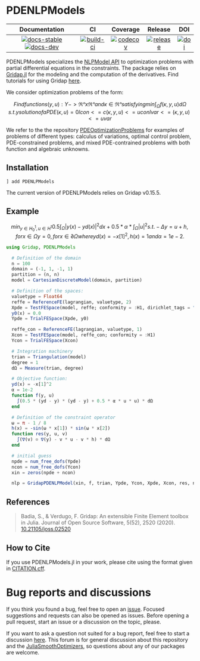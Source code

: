 # PDENLPModels

| **Documentation** | **CI** | **Coverage** | **Release** | **DOI** |
|:-----------------:|:------:|:------------:|:-----------:|:-------:|
| [![docs-stable][docs-stable-img]][docs-stable-url] [![docs-dev][docs-dev-img]][docs-dev-url] | [![build-ci][build-ci-img]][build-ci-url] | [![codecov][codecov-img]][codecov-url] | [![release][release-img]][release-url] | [![doi][doi-img]][doi-url] |

[docs-stable-img]: https://img.shields.io/badge/docs-stable-blue.svg
[docs-stable-url]: https://JuliaSmoothOptimizers.github.io/PDENLPModels.jl/stable
[docs-dev-img]: https://img.shields.io/badge/docs-dev-purple.svg
[docs-dev-url]: https://JuliaSmoothOptimizers.github.io/PDENLPModels.jl/dev
[build-ci-img]: https://github.com/JuliaSmoothOptimizers/PDENLPModels.jl/workflows/CI/badge.svg?branch=main
[build-ci-url]: https://github.com/JuliaSmoothOptimizers/PDENLPModels.jl/actions
[codecov-img]: https://codecov.io/gh/JuliaSmoothOptimizers/PDENLPModels.jl/branch/main/graph/badge.svg
[codecov-url]: https://codecov.io/gh/JuliaSmoothOptimizers/PDENLPModels.jl
[release-img]: https://img.shields.io/github/v/release/JuliaSmoothOptimizers/PDENLPModels.jl.svg?style=flat-square
[release-url]: https://github.com/JuliaSmoothOptimizers/PDENLPModels.jl/releases
[doi-img]: https://joss.theoj.org/papers/10.21105/joss.04736/status.svg
[doi-url]: https://doi.org/10.21105/joss.04736

PDENLPModels specializes the [NLPModel API](https://github.com/JuliaSmoothOptimizers/NLPModels.jl) to optimization problems with partial differential equations in the constraints. The package relies on [Gridap.jl](https://github.com/gridap/Gridap.jl) for the modeling and the computation of the derivatives. Find tutorials for using Gridap [here](https://github.com/gridap/Tutorials).

We consider optimization problems of the form:
```math
Find functions (y,u): Y -> ℜⁿ x ℜⁿ and κ ∈ ℜⁿ satisfying

min      ∫_Ω​ f(κ,y,u) dΩ​
s.t.     y solution of a PDE(κ,u)=0
         lcon <= c(κ,y,u) <= ucon
         lvar <= (κ,y,u)  <= uvar
```

We refer to the the repository [PDEOptimizationProblems](https://github.com/tmigot/PDEOptimizationProblems) for examples of problems of different types: calculus of variations, optimal control problem, PDE-constrained problems, and mixed PDE-contrained problems with both function and algebraic unknowns.

## Installation

```
] add PDENLPModels
```
The current version of PDENLPModels relies on Gridap v0.15.5.

## Example

```math
min_{y ∈ H^1_0,u ∈ H^1}   0.5 ∫_Ω​ |y(x) - yd(x)|^2dx + 0.5 * α * ∫_Ω​ |u|^2
 s.t.         -Δy = u + h,   for    x ∈  Ω
               y  = 0,       for    x ∈ ∂Ω
where yd(x) = -x[1]^2, h(x) = 1 and α = 1e-2.
```

```julia
using Gridap, PDENLPModels

  # Definition of the domain
  n = 100
  domain = (-1, 1, -1, 1)
  partition = (n, n)
  model = CartesianDiscreteModel(domain, partition)

  # Definition of the spaces:
  valuetype = Float64
  reffe = ReferenceFE(lagrangian, valuetype, 2)
  Xpde = TestFESpace(model, reffe; conformity = :H1, dirichlet_tags = "boundary")
  y0(x) = 0.0
  Ypde = TrialFESpace(Xpde, y0)

  reffe_con = ReferenceFE(lagrangian, valuetype, 1)
  Xcon = TestFESpace(model, reffe_con; conformity = :H1)
  Ycon = TrialFESpace(Xcon)

  # Integration machinery
  trian = Triangulation(model)
  degree = 1
  dΩ = Measure(trian, degree)

  # Objective function:
  yd(x) = -x[1]^2
  α = 1e-2
  function f(y, u)
    ∫(0.5 * (yd - y) * (yd - y) + 0.5 * α * u * u) * dΩ
  end

  # Definition of the constraint operator
  ω = π - 1 / 8
  h(x) = -sin(ω * x[1]) * sin(ω * x[2])
  function res(y, u, v)
    ∫(∇(v) ⊙ ∇(y) - v * u - v * h) * dΩ
  end

  # initial guess
  npde = num_free_dofs(Ypde)
  ncon = num_free_dofs(Ycon)
  xin = zeros(npde + ncon)

  nlp = GridapPDENLPModel(xin, f, trian, Ypde, Ycon, Xpde, Xcon, res, name = "Control elastic membrane")
```

## References

> Badia, S., & Verdugo, F.
> Gridap: An extensible Finite Element toolbox in Julia.
> Journal of Open Source Software, 5(52), 2520 (2020).
> [10.21105/joss.02520](https://doi.org/10.21105/joss.02520)

## How to Cite

If you use PDENLPModels.jl in your work, please cite using the format given in [CITATION.cff](https://github.com/JuliaSmoothOptimizers/PDENLPModels.jl/blob/main/CITATION.cff).

# Bug reports and discussions

If you think you found a bug, feel free to open an [issue](https://github.com/JuliaSmoothOptimizers/PDENLPModels.jl/issues).
Focused suggestions and requests can also be opened as issues. Before opening a pull request, start an issue or a discussion on the topic, please.

If you want to ask a question not suited for a bug report, feel free to start a discussion [here](https://github.com/JuliaSmoothOptimizers/Organization/discussions). This forum is for general discussion about this repository and the [JuliaSmoothOptimizers](https://github.com/JuliaSmoothOptimizers), so questions about any of our packages are welcome.
